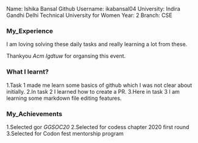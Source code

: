 Name: Ishika Bansal
Github Username: ikabansal04
University: Indira Gandhi Delhi Technical University for Women
Year: 2
Branch: CSE


### My_Experience
I am loving solving these daily tasks and really learning a lot from these.

Thankyou *Acm Igdtuw* for organsing this event.

### What I learnt?
1.Task 1 made me learn some basics of github which I was not clear about initially.
2.In task 2 I learned how to create a PR.
3.Here in task 3 I am learning some markdown file editing features.


### My_Achievements
1.Selected gor _GGSOC20_
2.Selected for codess chapter 2020 first round
3.Selected for Codon fest mentorship program
